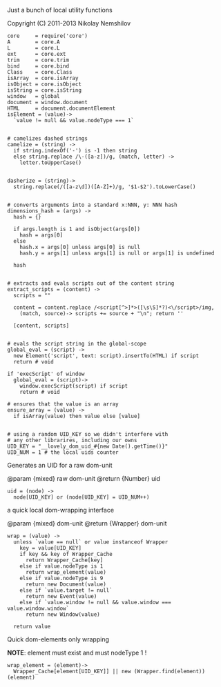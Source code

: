 Just a bunch of local utility functions

Copyright (C) 2011-2013 Nikolay Nemshilov

```coffee-aside
core     = require('core')
A        = core.A
L        = core.L
ext      = core.ext
trim     = core.trim
bind     = core.bind
Class    = core.Class
isArray  = core.isArray
isObject = core.isObject
isString = core.isString
window   = global
document = window.document
HTML     = document.documentElement
isElement = (value)->
  `value != null && value.nodeType === 1`


# camelizes dashed strings
camelize = (string) ->
  if string.indexOf('-') is -1 then string
  else string.replace /\-([a-z])/g, (match, letter) ->
    letter.toUpperCase()


dasherize = (string)->
  string.replace(/([a-z\d])([A-Z]+)/g, '$1-$2').toLowerCase()


# converts arguments into a standard x:NNN, y: NNN hash
dimensions_hash = (args) ->
  hash = {}

  if args.length is 1 and isObject(args[0])
    hash = args[0]
  else
    hash.x = args[0] unless args[0] is null
    hash.y = args[1] unless args[1] is null or args[1] is undefined

  hash


# extracts and evals scripts out of the content string
extract_scripts = (content) ->
  scripts = ""

  content = content.replace /<script[^>]*>([\s\S]*?)<\/script>/img,
    (match, source)-> scripts += source + "\n"; return ''

  [content, scripts]


# evals the script string in the global-scope
global_eval = (script) ->
  new Element('script', text: script).insertTo(HTML) if script
  return # void

if 'execScript' of window
  global_eval = (script)->
    window.execScript(script) if script
    return # void

# ensures that the value is an array
ensure_array = (value) ->
  if isArray(value) then value else [value]


# using a random UID_KEY so we didn't interfere with
# any other librarires, including our owns
UID_KEY = "__lovely_dom_uid_#{new Date().getTime()}"
UID_NUM = 1 # the local uids counter
```

Generates an UID for a raw dom-unit

@param {mixed} raw dom-unit
@return {Number} uid

```coffee-aside
uid = (node) ->
  node[UID_KEY] or (node[UID_KEY] = UID_NUM++)
```

a quick local dom-wrapping interface

@param {mixed} dom-unit
@return {Wrapper} dom-unit

```coffee-aside
wrap = (value) ->
  unless `value == null` or value instanceof Wrapper
    key = value[UID_KEY]
    if key && key of Wrapper_Cache
      return Wrapper_Cache[key]
    else if value.nodeType is 1
      return wrap_element(value)
    else if value.nodeType is 9
      return new Document(value)
    else if `value.target != null`
      return new Event(value)
    else if `value.window != null && value.window === value.window.window`
      return new Window(value)

  return value
```

Quick dom-elements only wrapping

__NOTE__: element must exist and must nodeType 1 !

```coffee-aside
wrap_element = (element)->
  Wrapper_Cache[element[UID_KEY]] || new (Wrapper.find(element))(element)
```
